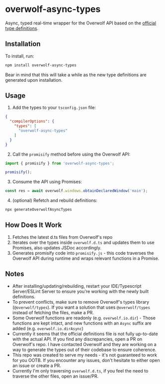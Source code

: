 # overwolf-async-types

Async, typed real-time wrapper for the Overwolf API based on the [official type definitions](https://github.com/overwolf/types).

## Installation

To install, run:

```bash
npm install overwolf-async-types
```

Bear in mind that this will take a while as the new type definitions are generated upon installation.

## Usage

1. Add the types to your `tsconfig.json` file:

```json
{
  "compilerOptions": {
    "types": [
      "overwolf-async-types"
    ]
  }
}
```

2. Call the `promisify` method before using the Overwolf API:

```javascript
import { promisify } from 'overwolf-async-types';

promisify();
```

3. Consume the API using Promises:

```javascript
const res = await overwolf.windows.obtainDeclaredWindow('main');
```

4. (optional) Refetch and rebuild definitions:

```bash
npx generateOverwolfAsyncTypes
```

## How Does It Work

1. Fetches the latest d.ts files from Overwolf's repo
2. Iterates over the types inside `overwolf.d.ts` and updates them to use Promises, also updates JSDoc accordingly.
3. Generates promisify code into `promisify.js` - this code traverses the Overwolf API during runtime and wraps relevant functions in a Promise.

## Notes

- After installing/updating/rebuilding, restart your IDE/Typescript Server/ESLint Server to ensure you're working with the newly built definitions.
- To prevent conflicts, make sure to remove Overwolf's types library (`@overwolf/types`). If you want a solution that uses `@overwolf/types` instead of fetching the files, make a PR.
- Some Overwolf functions are readonly (e.g. `overwolf.io.dir`) - Those functions are kept intact, and new functions with an `Async` suffix are added (e.g. `overwolf.io.dirAsync`)
- Currently it seems that the official definitions file is not fully up-to-date with the actual API. If you find any discrepancies, open a PR on Overwolf's repo. I have contacted Overwolf and they are working on a way to generate the types out of their codebase to ensure coherence.
- This repo was created to serve my needs - it's not guaranteed to work for you OOTB. If you encounter any issues, don't hesitate to either open an issue or create a PR. 
- Currently I'm only traversing `overwolf.d.ts`, if you feel the need to traverse the other files, open an issue/PR.
